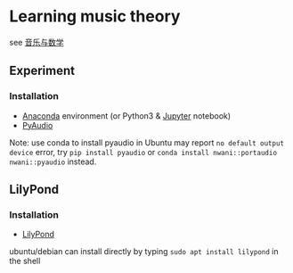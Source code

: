 # Learning music theory

see [音乐与数学](https://simonfang1.github.io/blog/2019/04/24/music-theory-0/)


## Experiment

### Installation
 * [Anaconda](https://www.anaconda.com/) environment (or  Python3 & [Jupyter](https://jupyter.org/) notebook)
 * [PyAudio](http://people.csail.mit.edu/hubert/pyaudio/)

Note: use conda to install pyaudio in Ubuntu may report `no default output device` error, try `pip install pyaudio` or `conda install nwani::portaudio nwani::pyaudio` instead.

## LilyPond
### Installation
 * [LilyPond](http://lilypond.org/unix.html)

ubuntu/debian can install directly by typing `sudo apt install lilypond` in the shell

